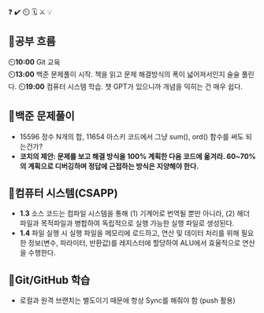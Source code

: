 ❓ ✔️ ⏲️ 🗓️ ⚔️ 💡

## 🧠공부 흐름
⏲️**10:00** Git 교육  
⏲️**13:00** 백준 문제풀이 시작. 책을 읽고 문제 해결방식의 폭이 넓어져서인지 술술 풀린다.
⏲️**19:00** 컴퓨터 시스템 학습. 챗 GPT가 있으니까 개념을 익히는 건 매우 쉽다. 

## 🔢백준 문제풀이
- 15596 정수 N개의 합, 11654 아스키 코드에서 그냥 sum(), ord() 함수를 써도 되는건가?
- **코치의 제안: 문제를 보고 해결 방식을 100% 계획한 다음 코드에 옮겨라. 60~70%의 계획으로 디버깅하며 정답에 근접하는 방식은 지양해야 한다.**

## 📓컴퓨터 시스템(CSAPP)
- **1.3** 소스 코드는 컴파일 시스템을 통해 (1) 기계어로 번역될 뿐만 아니라, (2) 헤더 파일과 목적파일과 병합하여 독립적으로 실행 가능한 실행 파일로 생성된다.
- **1.4** 파일 실행 시 실행 파일을 메모리에 로드하고, 연산 및 데이터 처리를 위해 필요한 정보(변수, 파라미터, 반환값)를 레지스터에 할당하여 ALU에서 효율적으로 연산을 수행한다.

## 💾Git/GitHub 학습
- 로컬과 원격 브랜치는 별도이기 때문에 항상 Sync를 해줘야 함 (push 활용)

